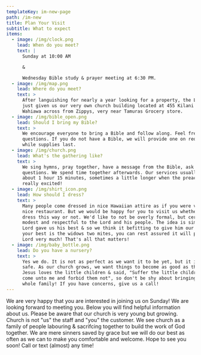 ```yaml
---
templateKey: im-new-page
path: /im-new
title: Plan Your Visit
subtitle: What to expect
items:
  - image: /img/clock.png
    lead: When do you meet?
    text: |
      Sunday at 10:00 AM 

      & 

      Wednesday Bible study & prayer meeting at 6:30 PM. 
  - image: /img/map.png
    lead: Where do you meet?
    text: >
      After languishing for nearly a year looking for a property, the Lord has
      just given us our very own church building located at 455 Kilani Ave. in
      Wahiawa across from Zippys, very near Tamuras Grocery store. 
  - image: /img/bible_open.png
    lead: Should I bring my Bible?
    text: >
      We encourage everyone to bring a Bible and follow along. Feel free to ask
      questions. If you do not have a Bible, we will provide one on request
      while supplies last.
  - image: /img/church.png
    lead: What's the gathering like?
    text: >
      We sing hymns, pray together, have a message from the Bible, ask & answer
      questions. We spend time together afterwards. Our services usually last
      about 1 hour 15 minutes, sometimes a little longer when the preacher is
      really excited!
  - image: /img/shirt_icon.png
    lead: How should I dress?
    text: >
      Many people come dressed in nice Hawaiian attire as if you were visiting a
      nice restaurant. But we would be happy for you to visit us whether you
      dress this way or not. We'd like to not be overly formal, but certainly
      modest and respectful to the Lord and his people. The idea is simple: the
      Lord gave us his best & so we think it befitting to give him our best. If
      your best is the widows two mites, you can rest assured it will please the
      Lord very much! That's all that matters! 
  - image: /img/baby_bottle.png
    lead: Do you have a nursery?
    text: >
      Yes we do. It is not as perfect as we want it to be yet, but it is clean &
      safe. As our church grows, we want things to become as good as they can.
      Jesus loves the little children & said, "Suffer the little children to
      come unto me and forbid them not", so don't be shy about bringing your
      whole family! If you have concerns, give us a call!
---
```

We are very happy that you are interested in joining us on Sunday! We are looking forward to meeting you. Below you will find helpful information about us. Please be aware that our church is very young but growing. Church is not "us" the staff and "you" the customer. We see church as a family of people labouring & sacrifcing together to build the work of God together. We are mere sinners saved by grace but we will do our best as often as we can to make you comfortable and welcome. Hope to see you soon! Call or text (almost) any time!
